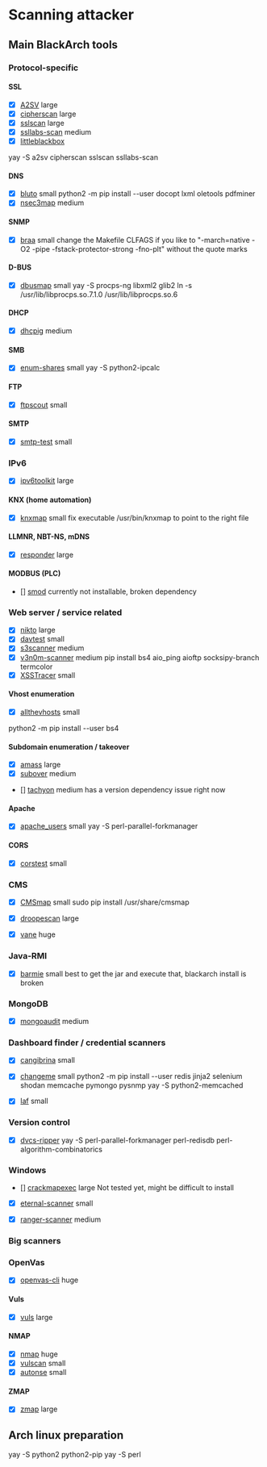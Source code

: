 # Scanning attacker

## Main BlackArch tools

### Protocol-specific

#### SSL

* [x] [A2SV](https://github.com/hahwul/a2sv) large
* [x] [cipherscan](https://github.com/mozilla/cipherscan) large
* [x] [sslscan](https://github.com/DinoTools/sslscan/) large
* [x] [ssllabs-scan](https://github.com/ssllabs/ssllabs-scan) medium
* [x] [littleblackbox]()

yay -S a2sv cipherscan sslscan ssllabs-scan

#### DNS
* [x] [bluto](https://github.com/darryllane/Bluto) small
python2 -m pip install --user docopt lxml oletools pdfminer
* [x] [nsec3map](https://github.com/anonion0/nsec3map) medium

#### SNMP
* [x] [braa](http://s-tech.elsat.net.pl/braa/) small
change the Makefile CLFAGS if you like to "-march=native -O2 -pipe -fstack-protector-strong -fno-plt" without the quote marks

#### D-BUS
* [x] [dbusmap](https://github.com/taviso/dbusmap) small
yay -S procps-ng libxml2 glib2
ln -s /usr/lib/libprocps.so.7.1.0 /usr/lib/libprocps.so.6

#### DHCP
* [x] [dhcpig](https://github.com/kamorin/DHCPig) medium

#### SMB
* [x] [enum-shares](https://github.com/dejanlevaja/enum_shares) small
yay -S python2-ipcalc

#### FTP
* [x] [ftpscout](https://github.com/RubenRocha/ftpscout) small

#### SMTP
* [x] [smtp-test](https://github.com/isaudits/smtp-test) small

### IPv6
* [x] [ipv6toolkit](https://github.com/fgont/ipv6toolkit) large

#### KNX (home automation)
* [x] [knxmap](https://github.com/takeshixx/knxmap) small
fix executable /usr/bin/knxmap to point to the right file

#### LLMNR, NBT-NS, mDNS
* [x] [responder](https://github.com/SpiderLabs/Responder/) large

#### MODBUS (PLC)
* [] [smod](https://github.com/enddo/smod)
currently not installable, broken dependency

### Web server / service related

* [x] [nikto](https://github.com/sullo/nikto) large
* [x] [davtest](https://github.com/cldrn/davtest) small
* [x] [s3scanner](https://github.com/sa7mon/S3Scanner) medium
* [x] [v3n0m-scanner](https://github.com/v3n0m-Scanner/V3n0M-Scanner) medium
pip install bs4 aio_ping aioftp socksipy-branch termcolor
* [x] [XSSTracer](https://github.com/1N3/XSSTracer) small

#### Vhost enumeration

* [x] [allthevhosts](https://labs.portcullis.co.uk/tools/finding-all-the-vhosts/) small

python2 -m pip install --user bs4

#### Subdomain enumeration / takeover
* [x] [amass](https://github.com/caffix/amass) large
* [x] [subover](https://github.com/Ice3man543/SubOver) medium
* [] [tachyon](https://github.com/delvelabs/tachyon) medium
has a version dependency issue right now

#### Apache
* [x] [apache_users](https://labs.portcullis.co.uk/downloads/) small
yay -S perl-parallel-forkmanager

#### CORS
* [x] [corstest](https://github.com/RUB-NDS/CORStest) small

### CMS
* [x] [CMSmap](https://github.com/dionach/CMSmap) small
sudo pip install /usr/share/cmsmap

* [x] [droopescan](https://github.com/droope/droopescan) large

* [x] [vane](https://github.com/delvelabs/vane) huge

### Java-RMI
* [x] [barmie](https://github.com/NickstaDB/BaRMIe) small
best to get the jar and execute that, blackarch install is broken

### MongoDB
* [x] [mongoaudit](https://github.com/stampery/mongoaudit/) medium

### Dashboard finder / credential scanners
* [x] [cangibrina](https://github.com/fnk0c/cangibrina) small

* [x] [changeme](https://github.com/ztgrace/changeme) small
python2 -m pip install --user redis jinja2 selenium shodan memcache pymongo pysnmp
yay -S python2-memcached

* [x] [laf](https://github.com/takeshixx/laf) small

### Version control
* [x] [dvcs-ripper](https://github.com/kost/dvcs-ripper)
yay -S perl-parallel-forkmanager perl-redisdb perl-algorithm-combinatorics


### Windows
* [] [crackmapexec](https://github.com/byt3bl33d3r/CrackMapExec) large
Not tested yet, might be difficult to install

* [x] [eternal-scanner](https://gitlab.com/peterpt/Eternal_Scanner) small

* [x] [ranger-scanner](https://github.com/funkandwagnalls/ranger) medium

### Big scanners

### OpenVas
* [x] [openvas-cli](https://github.com/greenbone/) huge

#### Vuls
* [x] [vuls](https://github.com/future-architect/vuls) large

#### NMAP
* [x] [nmap](https://github.com/nmap/nmap) huge 
* [x] [vulscan](https://github.com/scipag/vulscan) small
* [x] [autonse](https://github.com/m4ll0k/AutoNSE) small

#### ZMAP
* [x] [zmap](https://github.com/zmap/zmap) large

## Arch linux preparation

yay -S python2 python2-pip
yay -S perl
